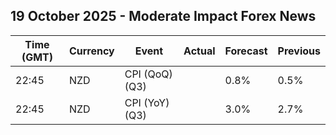 ## 19 October 2025 - Moderate Impact Forex News

| Time (GMT) | Currency | Event | Actual | Forecast | Previous |
|------|----------|-------|--------|----------|----------|
| 22:45 | NZD | CPI (QoQ) (Q3) |  | 0.8% | 0.5% |
| 22:45 | NZD | CPI (YoY) (Q3) |  | 3.0% | 2.7% |
